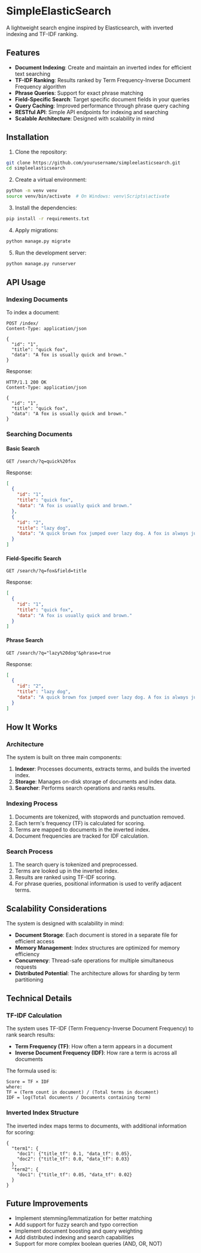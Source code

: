 # SimpleElasticSearch

A lightweight search engine inspired by Elasticsearch, with inverted indexing and TF-IDF ranking.

## Features

- **Document Indexing**: Create and maintain an inverted index for efficient text searching
- **TF-IDF Ranking**: Results ranked by Term Frequency-Inverse Document Frequency algorithm
- **Phrase Queries**: Support for exact phrase matching
- **Field-Specific Search**: Target specific document fields in your queries
- **Query Caching**: Improved performance through phrase query caching
- **RESTful API**: Simple API endpoints for indexing and searching
- **Scalable Architecture**: Designed with scalability in mind

## Installation

1. Clone the repository:
```bash
git clone https://github.com/yourusername/simpleelasticsearch.git
cd simpleelasticsearch
```

2. Create a virtual environment:
```bash
python -m venv venv
source venv/bin/activate  # On Windows: venv\Scripts\activate
```

3. Install the dependencies:
```bash
pip install -r requirements.txt
```

4. Apply migrations:
```bash
python manage.py migrate
```

5. Run the development server:
```bash
python manage.py runserver
```

## API Usage

### Indexing Documents

To index a document:

```http
POST /index/
Content-Type: application/json

{
  "id": "1",
  "title": "quick fox",
  "data": "A fox is usually quick and brown."
}
```

Response:
```http
HTTP/1.1 200 OK
Content-Type: application/json

{
  "id": "1",
  "title": "quick fox",
  "data": "A fox is usually quick and brown."
}
```

### Searching Documents

#### Basic Search

```http
GET /search/?q=quick%20fox
```

Response:
```json
[
  {
    "id": "1",
    "title": "quick fox",
    "data": "A fox is usually quick and brown."
  },
  {
    "id": "2",
    "title": "lazy dog",
    "data": "A quick brown fox jumped over lazy dog. A fox is always jumping."
  }
]
```

#### Field-Specific Search

```http
GET /search/?q=fox&field=title
```

Response:
```json
[
  {
    "id": "1",
    "title": "quick fox",
    "data": "A fox is usually quick and brown."
  }
]
```

#### Phrase Search

```http
GET /search/?q="lazy%20dog"&phrase=true
```

Response:
```json
[
  {
    "id": "2",
    "title": "lazy dog",
    "data": "A quick brown fox jumped over lazy dog. A fox is always jumping."
  }
]
```

## How It Works

### Architecture

The system is built on three main components:

1. **Indexer**: Processes documents, extracts terms, and builds the inverted index.
2. **Storage**: Manages on-disk storage of documents and index data.
3. **Searcher**: Performs search operations and ranks results.

### Indexing Process

1. Documents are tokenized, with stopwords and punctuation removed.
2. Each term's frequency (TF) is calculated for scoring.
3. Terms are mapped to documents in the inverted index.
4. Document frequencies are tracked for IDF calculation.

### Search Process

1. The search query is tokenized and preprocessed.
2. Terms are looked up in the inverted index.
3. Results are ranked using TF-IDF scoring.
4. For phrase queries, positional information is used to verify adjacent terms.

## Scalability Considerations

The system is designed with scalability in mind:

- **Document Storage**: Each document is stored in a separate file for efficient access
- **Memory Management**: Index structures are optimized for memory efficiency
- **Concurrency**: Thread-safe operations for multiple simultaneous requests
- **Distributed Potential**: The architecture allows for sharding by term partitioning

## Technical Details

### TF-IDF Calculation

The system uses TF-IDF (Term Frequency-Inverse Document Frequency) to rank search results:

- **Term Frequency (TF)**: How often a term appears in a document
- **Inverse Document Frequency (IDF)**: How rare a term is across all documents

The formula used is:
```
Score = TF × IDF
where:
TF = (Term count in document) / (Total terms in document)
IDF = log(Total documents / Documents containing term)
```

### Inverted Index Structure

The inverted index maps terms to documents, with additional information for scoring:

```
{
  "term1": {
    "doc1": {"title_tf": 0.1, "data_tf": 0.05},
    "doc2": {"title_tf": 0.0, "data_tf": 0.03}
  },
  "term2": {
    "doc1": {"title_tf": 0.05, "data_tf": 0.02}
  }
}
```

## Future Improvements

- Implement stemming/lemmatization for better matching
- Add support for fuzzy search and typo correction
- Implement document boosting and query weighting
- Add distributed indexing and search capabilities
- Support for more complex boolean queries (AND, OR, NOT)
